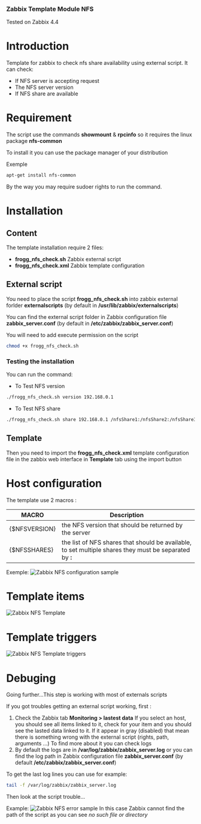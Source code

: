 ### Zabbix Template Module NFS

Tested on Zabbix 4.4

# Introduction
Template for zabbix to check nfs share availability using external script.
It can check:
* If NFS server is accepting request
* The NFS server version
* If NFS share are available

# Requirement
The script use the commands **showmount** & **rpcinfo** so it requires the linux package **nfs-common**

To install it you can use the package manager of your distribution

Exemple
```bash
apt-get install nfs-common
```
By the way you may require sudoer rights to run the command.

# Installation

## Content
The template installation require 2 files:
* **frogg_nfs_check.sh** Zabbix external script
* **frogg_nfs_check.xml** Zabbix template configuration

## External script

You need to place the script **frogg_nfs_check.sh** into zabbix external forlder **externalscripts** (by default in **/usr/lib/zabbix/externalscripts**) 

You can find the external script folder in Zabbix configuration file **zabbix_server.conf** (by default in **/etc/zabbix/zabbix_server.conf**)

You will need to add execute permission on the script
```bash
chmod +x frogg_nfs_check.sh 
```

### Testing the installation
You can run the command:
- To Test NFS version
```bash
./frogg_nfs_check.sh version 192.168.0.1
```
- To Test NFS share
```bash
./frogg_nfs_check.sh share 192.168.0.1 /nfsShare1:/nfsShare2:/nfsShare3
```
## Template

Then you need to import the **frogg_nfs_check.xml** template configuration file in the zabbix web interface in **Template** tab using the import button

# Host configuration
The template use 2 macros :

MACRO | Description
----- | -----------
{$NFSVERSION} | the NFS version that should be returned by the server
{$NFSSHARES} | the list of NFS shares that should be available, to set multiple shares they must be separated by **:**

Exemple:
![Zabbix NFS configuration sample](https://tool.frogg.fr/upload/github/zabbix-nfs/macros.png)

# Template items
![Zabbix NFS Template](https://tool.frogg.fr/upload/github/zabbix-nfs/items.png)

# Template triggers
![Zabbix NFS Template triggers](https://tool.frogg.fr/upload/github/zabbix-nfs/triggers.png)

# Debuging

Going further...This step is working with most of externals scripts

If you got troubles getting an external script working, first :
1. Check the Zabbix tab **Monitoring > lastest data**
If you select an host, you should see all items linked to it, check for your item and you should see the lasted data linked to it.
If it appear in gray (disabled) that mean there is something wrong with the external script (rights, path, arguments ...)
To find more about it you can check logs
2. By default the logs are in **/var/log/zabbix/zabbix_server.log** or you can find the log path in Zabbix configuration file **zabbix_server.conf** (by default **/etc/zabbix/zabbix_server.conf**)

To get the last log lines you can use for example:
```bash
tail -f /var/log/zabbix/zabbix_server.log
```
Then look at the script trouble...

Example:
![Zabbix NFS error sample](https://tool.frogg.fr/upload/github/zabbix-nfs/error.png)
In this case Zabbix cannot find the path of the script as you can see *no such file or directory*
